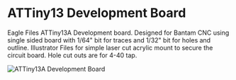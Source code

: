 # ATTiny13 Development Board
Eagle Files ATTiny13A Development board.  Designed for Bantam CNC using single sided board with 1/64" bit for traces and 1/32" bit for holes and outline.
Illustrator Files for simple laser cut acrylic mount to secure the circuit board.  Hole cut outs are for 4-40 tap.

![ATTiny13A Development Board](/ATTinyDevBoard.jpg "ATTiny13A Development Board")




